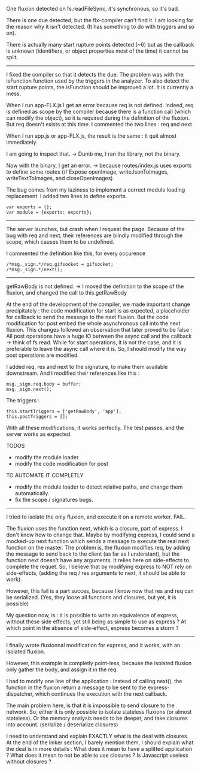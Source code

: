 One fluxion detected on fs.readFileSync, it's synchronous, so it's bad.

There is one due detected, but the flx-compiler can't find it.
I am looking for the reason why it isn't detected.
(It has something to do with triggers and so on).

There is actually many start rupture points detected (~6) but as the callback is unknown (identifiers, or object properties most of the time) it cannot be split.

---

I fixed the compiler so that it detects the due.
The problem was with the isFunction function used by the triggers in the analyzer.
To also detect the start rupture points, the isFunction should be improved a lot.
It is currently a mess.

When I run app-FLX.js I get an error because req is not defined.
Indeed, req is defined as scope by the compiler because there is a function call (which can modify the object), so it is required during the definition of the fluxion.
But req doesn't exists at this time.
I commented the two lines : req and next

When I run app.js or app-FLX.js, the result is the same : it quit almost immediately.

I am going to inspect that.
-> Dumb me, I ran the library, not the binary.

Now with the binary, I get an error.
-> because routes/index.js uses exports to define some routes (// Expose openImage, writeJsonToImages, writeTextToImages, and closeOpenImages)

The bug comes from my laziness to implement a correct module loading replacement.
I added two lines to define exports.

```
var exports = {};
var module = {exports: exports};
```

---

The server launches, but crash when I request the page.
Because of the bug with req and next, their references are blindly modified through the scope, which causes them to be undefined.

I commented the definition like this, for every occurence
```
/*msg._sign.*/req.gifsocket = gifsocket;
/*msg._sign.*/next();
```

---

getRawBody is not defined.
-> I moved the definition to the scope of the fluxion, and changed the call to this.getRawBody

At the end of the development of the compiler, we made important change precipitately : the code modification for start is as expected, a placeholder for callback to send the message to the next fluxion.
But the code modification for post embed the whole asynchronous call into the next fluxion.
This changes followed an observation that later proved to be false :
All post operations have a huge IO between the async call and the callback -> think of fs.read.
While for start operations, it is not the case, and it is preferable to leave the async call where it is.
So, I should modify the way post operations are modified.

I added req, res and next to the signature, to make them available downstream.
And I modified their references like this :
```
msg._sign.req.body = buffer;
msg._sign.next();
```

The triggers : 
```
this.startTriggers = ['getRawBody', 'app'];
this.postTriggers = [];
```

With all these modifications, it works perfectly.
The test passes, and the server works as expected.

TODOS
- modify the module loader
- modify the code modification for post

TO AUTOMATE IT COMPLETLY
- modify the module loader to detect relative paths, and change them automatically.
- fix the scope / signatures bugs.



-------------------------------------------------------------------------------

I tried to isolate the only fluxion, and execute it on a remote worker.
FAIL.

The fluxion uses the function next, which is a closure, part of express.
I don't know how to change that.
Maybe by modifying express, I could send a mocked-up next function which sends a message to execute the real next function on the master.
The problem is, the fluxion modifies req, by adding the message to send back to the client (as far as I understant), but the function next doesn't have any arguments.
It relies here on side-effects to complete the requet.
So, I believe that by modifying express to NOT rely on side-effects, (adding the req / res arguments to next, it should be able to work).

However, this fail is a part succes, because I know now that res and req can be serialized.
(Yes, they loose all functions and closures, but yet, it is possible)

My question now, is : it is possible to write an equivalence of express, without these side effects, yet still being as simple to use as express ?
At which point in the absence of side-effect, express becomes a storm ?

-------------------------------------------------------------------------------

I finally wrote fluxionnal modification for express, and it works, with an isolated fluxion.

However, this example is completly point-less, because the isolated fluxion only gather the body, and assign it in the req.

I had to modify one line of the application :
Instead of calling next(), the function in the fluxion return a message to be sent to the express-dispatcher, which continues the execution with the next callback.

The main problem here, is that it is impossible to send closure to the network.
So, either it is only possible to isolate stateless fluxions (or almost stateless).
Or the memory analysis needs to be deeper, and take closures into account.
(serialize / deserialize closures)

I need to understand and explain EXACTLY what is the deal with closures.
At the end of the linker section, I barely mention them, I should explain what the deal is in more details :
What does it mean to have a splitted application ?
What does it mean to not be able to use closures ?
Is Javascript useless without closures ?